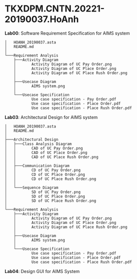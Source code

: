 # TKXDPM.CNTN.20221-20190037.HoAnh

**Lab00**: Software Requirement Specification for AIMS system
    
    │   HOANH_20190037.asta
    │   README.md
    │
    └───Requirement Analysis
        ├───Activity Diagram
        │       Activity Diagram of UC Pay Order.png
        │       Activity Diagram of UC Place Order.png
        │       Activity Diagram of UC Place Rush Order.png
        │
        ├───Usecase Diagram
        │       AIMS system.png
        │
        └───Usecase Specification
                Use case specification - Pay Order.pdf
                Use case specification - Place Order.pdf
                Use case specification - Place Rush Order.pdf

**Lab03**: Architectural Design for AIMS system

    │   HOANH_20190037.asta
    │   README.md
    │
    ├───Architectural Design
    │   ├───Class Analysis Diagram
    │   │       CAD of UC Pay Order.png
    │   │       CAD of UC Place Order.png
    │   │       CAD of UC Place Rush Order.png
    │   │
    │   ├───Communication Diagram
    │   │       CD of UC Pay Order.png
    │   │       CD of UC Place Order.png
    │   │       CD of UC Place Rush Order.png
    │   │
    │   └───Sequence Diagram
    │           SD of UC Pay Order.png
    │           SD of UC Place Order.png
    │           SD of UC Place Rush Order.png
    │
    └───Requirement Analysis
        ├───Activity Diagram
        │       Activity Diagram of UC Pay Order.png
        │       Activity Diagram of UC Place Order.png
        │       Activity Diagram of UC Place Rush Order.png
        │
        ├───Usecase Diagram
        │       AIMS system.png
        │
        └───Usecase Specification
                Use case specification - Pay Order.pdf
                Use case specification - Place Order.pdf
                Use case specification - Place Rush Order.pdf

**Lab04**: Design GUI for AIMS System